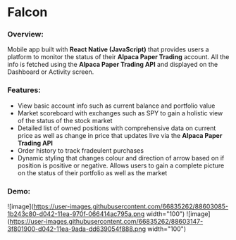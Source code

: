 # Falcon
### Overview:
Mobile app built with **React Native (JavaScript)** that provides users a platform to monitor the status of their **Alpaca Paper Trading** account. All the info is fetched using the **Alpaca Paper Trading API** and displayed on the Dashboard or Activity screen.

### Features:
* View basic account info such as current balance and portfolio value
* Market scoreboard with exchanges such as SPY to gain a holistic view of the status of the stock market
* Detailed list of owned positions with comprehensive data on current price as well as change in price that updates live via the **Alpaca Paper Trading API**
* Order history to track fradeulent purchases
* Dynamic styling that changes colour and direction of arrow based on if position is positive or negative. Allows users to gain a complete picture on the status of their portfolio as well as the market

### Demo:

![image](https://user-images.githubusercontent.com/66835262/88603085-1b243c80-d042-11ea-970f-066414ac795a.png width="100")
![image](https://user-images.githubusercontent.com/66835262/88603147-3f801900-d042-11ea-9ada-dd639054f888.png width="100")


